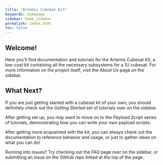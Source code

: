 ```yaml
---
title: "Artemis CubeSat Kit"
keywords: homepage
sidebar: home_sidebar
permalink: index.html
toc: false
---
```



## Welcome!

Here you'll find documentation and tutorials for the Artemis Cubesat Kit, a low-cost kit containing all the necessary subsystems for a 1U cubesat. For more information on the project itself, visit the _About Us_ page on the sidebar.


## What Next?

If you are just getting started with a cubesat kit of your own, you should definitely check out the _Getting Started_ set of tutorials over on the sidebar.

After getting set up, you may want to move on to the _Payload Script_ series of tutorials, demonstrating how you can write your own payload scripts.

After getting more acquainted with the kit, you can always check out the documentation to reference behavior and usage, or just to gather ideas on what you can do!

Running into issues? Try checking out the _FAQ_ page over on the sidebar, or submitting an issue on the GitHub repo linked at the top of the page.